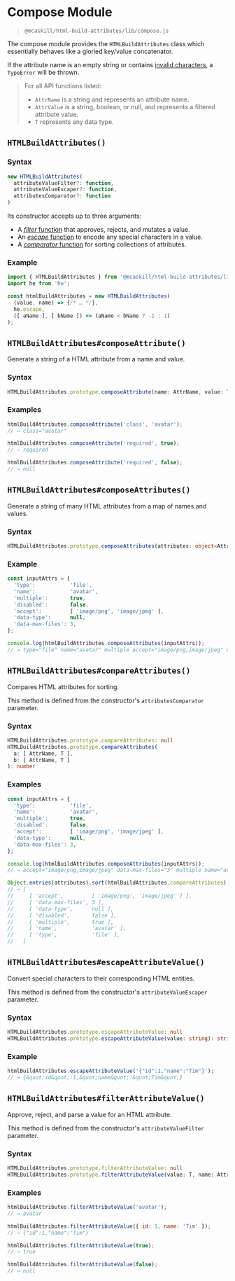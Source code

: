 # Compose Module

> `@mcaskill/html-build-attributes/lib/compose.js`

The compose module provides the `HTMLBuildAttributes` class which
essentially behaves like a gloried key/value concatenator.

If the attribute name is an empty string or contains
[invalid characters][syntax-attribute-name],
a `TypeError` will be thrown.

> For all API functions listed:
>
> * `AttrName` is a string and represents an attribute name.
> * `AttrValue` is a string, boolean, or null, and represents a filtered attribute value.
> * `T` represents any data type.

## `HTMLBuildAttributes()`

### Syntax

```ts
new HTMLBuildAttributes(
  attributeValueFilter?: function,
  attributeValueEscaper?: function,
  attributesComparator?: function
)
```

Its constructor accepts up to three arguments:

* A [_filter_ function](/docs/api.filter.md) that approves, rejects,
  and mutates a value.
* An [_escape_ function](/docs/api.escape.md) to encode any special
  characters in a value.
* A [_comparator_ function](/docs/api.sort.md) for sorting collections
  of attributes.

### Example

```js
import { HTMLBuildAttributes } from '@mcaskill/html-build-attributes/lib/compose.js';
import he from 'he';

const htmlBuildAttributes = new HTMLBuildAttributes(
  (value, name) => {/* … */},
  he.escape,
  ([ aName ], [ bName ]) => (aName < bName ? -1 : 1)
);
```

## `HTMLBuildAttributes#composeAttribute()`

Generate a string of a HTML attribute from a name and value.

### Syntax

```ts
HTMLBuildAttributes.prototype.composeAttribute(name: AttrName, value: T): ?string
```

### Examples

```js
htmlBuildAttributes.composeAttribute('class', 'avatar');
// → class="avatar"

htmlBuildAttributes.composeAttribute('required', true);
// → required

htmlBuildAttributes.composeAttribute('required', false);
// → null
```

## `HTMLBuildAttributes#composeAttributes()`

Generate a string of many HTML attributes from a map of names and values.

### Syntax

```ts
HTMLBuildAttributes.prototype.composeAttributes(attributes: object<AttrName, T>): ?string
```

### Example

```js
const inputAttrs = {
  'type':           'file',
  'name':           'avatar',
  'multiple':       true,
  'disabled':       false,
  'accept':         [ 'image/png', 'image/jpeg' ],
  'data-type':      null,
  'data-max-files': 3,
};

console.log(htmlBuildAttributes.composeAttributes(inputAttrs));
// → type="file" name="avatar" multiple accept="image/png,image/jpeg" data-max-files="3"
```

## `HTMLBuildAttributes#compareAttributes()`

Compares HTML attributes for sorting.

This method is defined from the constructor's `attributesComparator` parameter.

### Syntax

```ts
HTMLBuildAttributes.prototype.compareAttributes: null
HTMLBuildAttributes.prototype.compareAttributes(
  a: [ AttrName, T ],
  b: [ AttrName, T ]
): number
```

### Examples

```js
const inputAttrs = {
  'type':           'file',
  'name':           'avatar',
  'multiple':       true,
  'disabled':       false,
  'accept':         [ 'image/png', 'image/jpeg' ],
  'data-type':      null,
  'data-max-files': 3,
};

console.log(htmlBuildAttributes.composeAttributes(inputAttrs));
// → accept="image/png,image/jpeg" data-max-files="3" multiple name="avatar" type="file"

Object.entries(attributes).sort(htmlBuildAttributes.compareAttributes);
// → [
//     [ 'accept',         [ 'image/png', 'image/jpeg' ] ],
//     [ 'data-max-files', 3 ],
//     [ 'data-type',      null ],
//     [ 'disabled',       false ],
//     [ 'multiple',       true ],
//     [ 'name',           'avatar' ],
//     [ 'type',           'file' ],
//   ]
```

## `HTMLBuildAttributes#escapeAttributeValue()`

Convert special characters to their corresponding HTML entities.

This method is defined from the constructor's `attributeValueEscaper` parameter.

### Syntax

```ts
HTMLBuildAttributes.prototype.escapeAttributeValue: null
HTMLBuildAttributes.prototype.escapeAttributeValue(value: string): string
```

### Example

```js
htmlBuildAttributes.escapeAttributeValue('{"id":1,"name":"Tim"}');
// → {&quot;id&quot;:1,&quot;name&quot;:&quot;Tim&quot;}
```

## `HTMLBuildAttributes#filterAttributeValue()`

Approve, reject, and parse a value for an HTML attribute.

This method is defined from the constructor's `attributeValueFilter` parameter.

### Syntax

```ts
HTMLBuildAttributes.prototype.filterAttributeValue: null
HTMLBuildAttributes.prototype.filterAttributeValue(value: T, name: AttrName): AttrValue
```

### Examples

```js
htmlBuildAttributes.filterAttributeValue('avatar');
// → avatar

htmlBuildAttributes.filterAttributeValue({ id: 1, name: 'Tim' });
// → {"id":1,"name":"Tim"}

htmlBuildAttributes.filterAttributeValue(true);
// → true

htmlBuildAttributes.filterAttributeValue(false);
// → null
```

[syntax-attribute-name]: https://html.spec.whatwg.org/dev/syntax.html#syntax-attribute-name
